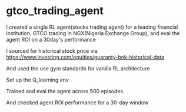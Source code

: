 # gtco_trading_agent

I created a single RL agent(stocks trading agent) for a leading financial institution, GTCO trading in NGX(Nigeria Exchange Group), and eval the agent ROI on a 30day's performance

I sourced for historical stock price via https://www.investing.com/equities/guaranty-bnk-historical-data

And used the use gym standards for vanilla RL architecture 

Set up the Q_learning env

Trained and eval the agent across 500 episodes

And checked agent ROI performance for a 30-day window
